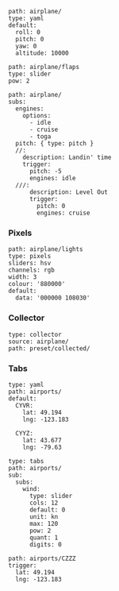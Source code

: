 
``` control
path: airplane/
type: yaml
default:
  roll: 0
  pitch: 0
  yaw: 0
  altitude: 10000
```


``` control
path: airplane/flaps
type: slider
pow: 2
```


``` control
path: airplane/
subs:
  engines:
    options:
      - idle
      - cruise
      - toga
  pitch: { type: pitch }
  //:
    description: Landin' time
    trigger:
      pitch: -5
      engines: idle
  ///:
      description: Level Out
      trigger:
        pitch: 0
        engines: cruise
```

### Pixels

``` control
path: airplane/lights
type: pixels
sliders: hsv
channels: rgb
width: 3
colour: '880000'
default:
  data: '000000 108030'
```

### Collector

``` control
type: collector
source: airplane/
path: preset/collected/
```

### Tabs

``` control
type: yaml
path: airports/
default:
  CYVR: 
    lat: 49.194
    lng: -123.183
  
  CYYZ:
    lat: 43.677
    lng: -79.63
```

``` control
type: tabs
path: airports/
sub:
  subs:
    wind:
      type: slider
      cols: 12
      default: 0
      unit: kn
      max: 120
      pow: 2
      quant: 1
      digits: 0
```


``` control
path: airports/CZZZ
trigger:
  lat: 49.194
  lng: -123.183
```